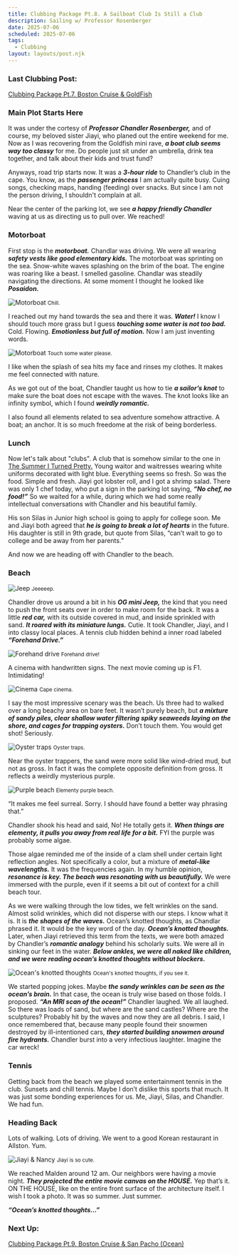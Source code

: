 ```yaml
---
title: Clubbing Package Pt.8. A Sailboat Club Is Still a Club
description: Sailing w/ Professor Rosenberger
date: 2025-07-06
scheduled: 2025-07-06
tags:
  - Clubbing
layout: layouts/post.njk
---
```


<h3>Last Clubbing Post:</h3>
<a href="{{ '/posts/clubbingpackagept7/' | url }}">Clubbing Package Pt.7. Boston Cruise & GoldFish</a>

<h3>Main Plot Starts Here</h3>

It was under the cortesy of ***Professor Chandler Rosenberger,*** and of course, my beloved sister Jiayi, who planed out the entire weekend for me. Now as I was recovering from the Goldfish mini rave, ***a boat club seems way too classy*** for me. Do people just sit under an umbrella, drink tea together, and talk about their kids and trust fund?

Anyways, road trip starts now. It was a ***3-hour ride*** to Chandler’s club in the cape. You know, as the ***passenger princess*** I am actually quite busy. Cuing songs, checking maps, handing (feeding) over snacks. But since I am not the person driving, I shouldn't complain at all.

Near the center of the parking lot, we see ***a happy friendly Chandler*** waving at us as directing us to pull over. We reached!

<h3>Motorboat</h3>

First stop is the ***motorboat.*** Chandlar was driving. We were all wearing ***safety vests like good elementary kids.*** The motorboat was sprinting on the sea. Snow-white waves splashing on the brim of the boat. The engine was roaring like a beast. I smelled gasoline. Chandlar was steadily navigating the directions. At some moment I thought he looked like ***Posaidon.***

![Motorboat](/img/blog6.0/waves.jpeg)
<small>Chill.</small>

I reached out my hand towards the sea and there it was. ***Water!*** I know I should touch more grass but I guess ***touching some water is not too bad.*** Cold. Flowing. ***Emotionless but full of motion.*** Now I am just inventing words.

![Motorboat](/img/blog6.0/touch_water.jpeg)
<small>Touch some water please.</small>

I like when the splash of sea hits my face and rinses my clothes. It makes me feel connected with nature.

As we got out of the boat, Chandler taught us how to tie ***a sailor’s knot*** to make sure the boat does not escape with the waves. The knot looks like an infinity symbol, which I found ***weirdly romantic.***

I also found all elements related to sea adventure somehow attractive. A boat; an anchor. It is so much freedome at the risk of being borderless.

<h3>Lunch</h3>

Now let's talk about "clubs". A club that is somehow similar to the one in [The Summer I Turned Pretty.](https://en.wikipedia.org/wiki/The_Summer_I_Turned_Pretty_(TV_series)) Young waitor and waitresses wearing white uniforms decorated with light blue. Everything seems so fresh. So was the food. Simple and fresh. Jiayi got lobster roll, and I got a shrimp salad. There was only 1 chef today, who put a sign in the parking lot saying, ***“No chef, no food!”*** So we waited for a while, during which we had some really intellectual conversations with Chandler and his beautiful family.

His son Silas in Junior high school is going to apply for college soon. Me and Jiayi both agreed that ***he is going to break a lot of hearts*** in the future. His daughter is still in 9th grade, but quote from Silas, “can’t wait to go to college and be away from her parents.”

And now we are heading off with Chandler to the beach.

<h3>Beach</h3>

![Jeep](/img/blog6.0/jeep.jpg)
<small>Jeeeeep.</small>

Chandler drove us around a bit in his ***OG mini Jeep,*** the kind that you need to push the front seats over in order to make room for the back. It was a little ***red car,*** with its outside covered in mud, and inside sprinkled with sand. ***It roared with its miniature lungs.*** Cutie. It took Chandler, Jiayi, and I into classy local places. A tennis club hidden behind a inner road labeled ***“Forehand Drive.”***

![Forehand drive](/img/blog6.0/forehand_drive.jpg)
<small>Forehand drive!</small>

A cinema with handwritten signs. The next movie coming up is F1. Intimidating!

![Cinema](/img/blog6.0/cinema.jpg)
<small>Cape cinema.</small>

I say the most impressive scenary was the beach. Us three had to walked over a long beachy area on bare feet. It wasn’t purely beach, but ***a mixture of sandy piles, clear shallow water filtering spiky seaweeds laying on the shore, and cages for trapping oysters.*** Don’t touch them. You would get shot! Seriously.

![Oyster traps](/img/blog6.0/oyster_trap.jpg)
<small>Oyster traps.</small>

Near the oyster trappers, the sand were more solid like wind-dried mud, but not as gross. In fact it was the complete opposite definition from gross. It reflects a weirdly mysterious purple.

![Purple beach](/img/blog6.0/purple_beach.jpg)
<small>Elementy purple beach.</small>

“It makes me feel surreal. Sorry. I should have found a better way phrasing that.”

Chandler shook his head and said, No! He totally gets it. ***When things are elementy, it pulls you away from real life for a bit.*** FYI the purple was probably some algae.

Those algae reminded me of the inside of a clam shell under certain light reflection angles. Not specifically a color, but a mixture of ***metal-like wavelengths.*** It was the frequencies again. In my humble opinion, ***resonance is key. The beach was resonating with us beautifully.*** We were immersed with the purple, even if it seems a bit out of context for a chill beach tour.

As we were walking through the low tides, we felt wrinkles on the sand. Almost solid wrinkles, which did not disperse with our steps. I know what it is. It is ***the shapes of the waves.*** Ocean’s knotted thoughts, as Chandlar phrased it. It would be the key word of the day. ***Ocean’s knotted thoughts.*** Later, when Jiayi retrieved this term from the texts, we were both amazed by Chandler’s ***romantic analogy*** behind his scholarly suits. We were all in sinking our feet in the water. ***Below ankles, we were all naked like children, and we were reading ocean’s knotted thoughts without blockers.***

![Ocean's knotted thoughts](/img/blog6.0/knotted_thoughts.jpg)
<small>Ocean's knotted thoughts, if you see it.</small>

We started popping jokes. Maybe ***the sandy wrinkles can be seen as the ocean’s brain.*** In that case, the ocean is truly wise based on those folds. I proposed. ***“An MRI scan of the ocean!”*** Chandler laughed. We all laughed. So there was loads of sand, but where are the sand castles? Where are the sculptures? Probably hit by the waves and now they are all debris. I said, I once remembered that, because many people found their snowmen destroyed by ill-intentioned cars, ***they started building snowmen around fire hydrants.*** Chandler burst into a very infectious laughter. Imagine the car wreck!

<h3>Tennis</h3>

Getting back from the beach we played some entertainment tennis in the club. Sunsets and chill tennis. Maybe I don’t dislike this sports that much. It was just some bonding experiences for us. Me, Jiayi, Silas, and Chandler. We had fun.

<h3>Heading Back</h3>

Lots of walking. Lots of driving. We went to a good Korean restaurant in Allston. Yum.

![Jiayi & Nancy](/img/blog6.0/me_jiayi.jpg)
<small>Jiayi is so cute.</small>

We reached Malden around 12 am. Our neighbors were having a movie night. ***They projected the entire movie canvas on the HOUSE.*** Yep that’s it. ON THE HOUSE, like on the entire front surface of the architecture itself. I wish I took a photo. It was so summer. Just summer.

***“Ocean’s knotted thoughts…”***

<h3>Next Up:</h3>
<a href="{{ '/posts/clubbingpackagept9/' | url }}">Clubbing Package Pt.9. Boston Cruise & San Pacho (Ocean)</a>

